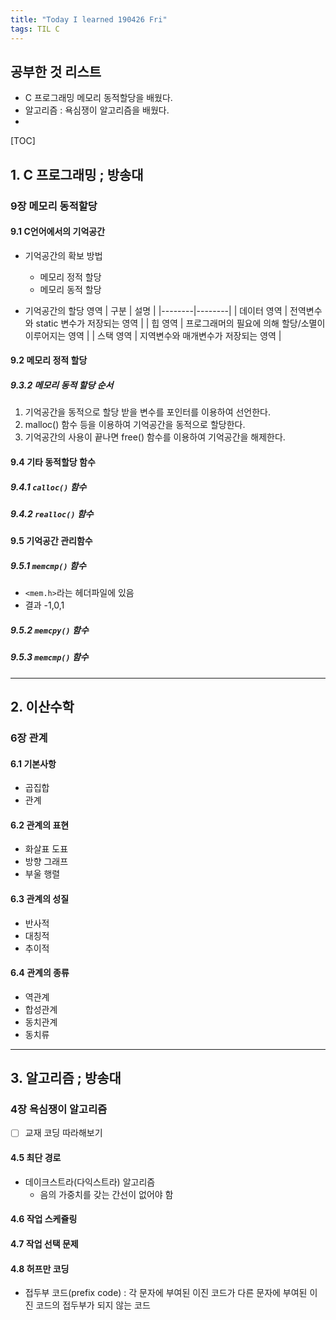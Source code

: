 ```yaml
---
title: "Today I learned 190426 Fri"
tags: TIL C
---
```


## 공부한 것 리스트
- C 프로그래밍 메모리 동적할당을 배웠다.
- 알고리즘 : 욕심쟁이 알고리즘을 배웠다.
- 

[TOC]

## 1. C 프로그래밍 ; 방송대

### 9장 메모리 동적할당

#### 9.1 C언어에서의 기억공간
- 기억공간의 확보 방법
	- 메모리 정적 할당
	- 메모리 동적 할당

- 기억공간의 할당 영역
| 구분 | 설명 |
|--------|--------|
| 데이터 영역 | 전역변수와 static 변수가 저장되는 영역 |
| 힙 영역 | 프로그래머의 필요에 의해 할당/소멸이 이루어지는 영역 |
| 스택 영역 | 지역변수와 매개변수가 저장되는 영역 |

####  9.2 메모리 정적 할당

##### 9.3.2 메모리 동적 할당 순서
1. 기억공간을 동적으로 할당 받을 변수를 포인터를 이용하여 선언한다.
2. malloc() 함수 등을 이용하여 기억공간을 동적으로 할당한다.
3. 기억공간의 사용이 끝나면 free() 함수를 이용하여 기억공간을 해제한다.

#### 9.4 기타 동적할당 함수

##### 9.4.1 `calloc()` 함수

##### 9.4.2 `realloc()` 함수

#### 9.5 기억공간 관리함수

##### 9.5.1 `memcmp()` 함수
- `<mem.h>`라는 헤더파일에 있음
- 결과 -1,0,1

##### 9.5.2 `memcpy()` 함수

##### 9.5.3 `memcmp()` 함수

- - -

## 2. 이산수학

### 6장 관계

#### 6.1 기본사항
- 곱집합
- 관계

#### 6.2 관계의 표현
- 화살표 도표
- 방향 그래프
- 부울 행렬

#### 6.3 관계의 성질
- 반사적
- 대칭적
- 추이적
	
#### 6.4 관계의 종류
- 역관계
- 합성관계
- 동치관계
- 동치류

- - -

## 3. 알고리즘 ; 방송대

###  4장 욕심쟁이 알고리즘
- [ ] 교재 코딩 따라해보기

####  4.5 최단 경로
- 데이크스트라(다익스트라) 알고리즘
	- 음의 가중치를 갖는 간선이 없어야 함

#### 4.6 작업 스케쥴링

#### 4.7 작업 선택 문제

#### 4.8 허프만 코딩
- 접두부 코드(prefix code) : 각 문자에 부여된 이진 코드가 다른 문자에 부여된 이진 코드의 접두부가 되지 않는 코드